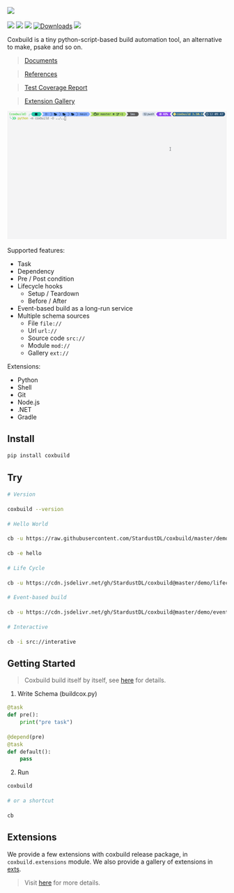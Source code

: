 ![](https://socialify.git.ci/StardustDL/coxbuild/image?description=1&font=Bitter&forks=1&issues=1&language=1&owner=1&pulls=1&stargazers=1&theme=Light)

[![](https://github.com/StardustDL/coxbuild/workflows/CI/badge.svg)](https://github.com/StardustDL/coxbuild/actions) [![](https://img.shields.io/github/license/StardustDL/coxbuild.svg)](https://github.com/StardustDL/coxbuild/blob/master/LICENSE) [![](https://img.shields.io/pypi/v/coxbuild)](https://pypi.org/project/coxbuild/) [![Downloads](https://pepy.tech/badge/coxbuild?style=flat-square)](https://pepy.tech/project/coxbuild) [![](https://data.jsdelivr.com/v1/package/gh/StardustDL/coxbuild/badge?style=rounded)](https://www.jsdelivr.com/package/gh/StardustDL/coxbuild)

Coxbuild is a tiny python-script-based build automation tool, an alternative to make, psake and so on.

> [Documents](https://stardustdl.github.io/coxbuild/)

> [References](https://stardustdl.github.io/coxbuild/api/)

> [Test Coverage Report](https://stardustdl.github.io/coxbuild/cov/)

> [Extension Gallery](https://github.com/StardustDL/coxbuild-ext-gallery/)

![](https://raw.githubusercontent.com/StardustDL/coxbuild/master/docs/assets/images/demo.gif)

Supported features:

- Task
- Dependency
- Pre / Post condition
- Lifecycle hooks
  - Setup / Teardown
  - Before / After
- Event-based build as a long-run service
- Multiple schema sources
  - File `file://`
  - Url `url://`
  - Source code `src://`
  - Module `mod://`
  - Gallery `ext://`

Extensions:

- Python
- Shell
- Git
- Node.js
- .NET
- Gradle

## Install

```sh
pip install coxbuild
```

## Try

```sh
# Version

coxbuild --version

# Hello World

cb -u https://raw.githubusercontent.com/StardustDL/coxbuild/master/demo/hello.py

cb -e hello

# Life Cycle

cb -u https://cdn.jsdelivr.net/gh/StardustDL/coxbuild@master/demo/lifecycle.py

# Event-based build

cb -u https://cdn.jsdelivr.net/gh/StardustDL/coxbuild@master/demo/event.py

# Interactive

cb -i src://interative
```

## Getting Started

> Coxbuild build itself by itself, see [here](https://github.com/StardustDL/coxbuild/blob/master/buildcox.py) for details.

1. Write Schema (buildcox.py)

```python
@task
def pre():
    print("pre task")

@depend(pre)
@task
def default():
    pass
```

2. Run

```sh
coxbuild

# or a shortcut

cb
```

## Extensions

We provide a few extensions with coxbuild release package, in `coxbuild.extensions` module. We also provide a gallery of extensions in [exts](https://github.com/StardustDL/coxbuild-ext-gallery/).

> Visit [here](https://stardustdl.github.io/coxbuild/#/extensions/README) for more details.
